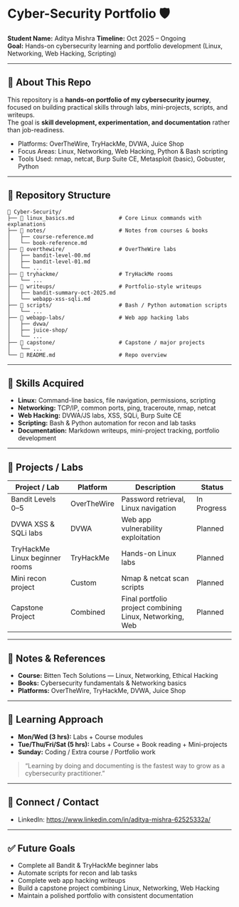 # Cyber-Security Portfolio 🛡️

**Student Name:** Aditya Mishra
**Timeline:** Oct 2025 – Ongoing  
**Goal:** Hands-on cybersecurity learning and portfolio development (Linux, Networking, Web Hacking, Scripting)

---

## 🚀 About This Repo
This repository is a **hands-on portfolio of my cybersecurity journey**, focused on building practical skills through labs, mini-projects, scripts, and writeups.  
The goal is **skill development, experimentation, and documentation** rather than job-readiness.  

- Platforms: OverTheWire, TryHackMe, DVWA, Juice Shop  
- Focus Areas: Linux, Networking, Web Hacking, Python & Bash scripting  
- Tools Used: nmap, netcat, Burp Suite CE, Metasploit (basic), Gobuster, Python  

---

## 📂 Repository Structure
```
📂 Cyber-Security/
├── 📄 linux_basics.md              # Core Linux commands with explanations
├── 📂 notes/                       # Notes from courses & books
│   ├── course-reference.md
│   └── book-reference.md
├── 📂 overthewire/                 # OverTheWire labs
│   ├── bandit-level-00.md
│   ├── bandit-level-01.md
│   └── ...
├── 📂 tryhackme/                   # TryHackMe rooms
│   └── ...
├── 📂 writeups/                    # Portfolio-style writeups
│   ├── bandit-summary-oct-2025.md
│   └── webapp-xss-sqli.md
├── 📂 scripts/                     # Bash / Python automation scripts
│   └── ...
├── 📂 webapp-labs/                 # Web app hacking labs
│   ├── dvwa/
│   ├── juice-shop/
│   └── ...
├── 📂 capstone/                    # Capstone / major projects
│   └── ...
└── 📄 README.md                    # Repo overview
```

---

## 📌 Skills Acquired

- **Linux:** Command-line basics, file navigation, permissions, scripting  
- **Networking:** TCP/IP, common ports, ping, traceroute, nmap, netcat  
- **Web Hacking:** DVWA/JS labs, XSS, SQLi, Burp Suite CE  
- **Scripting:** Bash & Python automation for recon and lab tasks  
- **Documentation:** Markdown writeups, mini-project tracking, portfolio development  

---

## 📝 Projects / Labs

| Project / Lab | Platform | Description | Status |
|---------------|----------|-------------|--------|
| Bandit Levels 0–5 | OverTheWire | Password retrieval, Linux navigation | In Progress |
| DVWA XSS & SQLi labs | DVWA | Web app vulnerability exploitation | Planned |
| TryHackMe Linux beginner rooms | TryHackMe | Hands-on Linux labs | Planned |
| Mini recon project | Custom | Nmap & netcat scan scripts | Planned |
| Capstone Project | Combined | Final portfolio project combining Linux, Networking, Web | Planned |

---

## 📖 Notes & References
- **Course:** Bitten Tech Solutions — Linux, Networking, Ethical Hacking  
- **Books:** Cybersecurity fundamentals & Networking basics  
- **Platforms:** OverTheWire, TryHackMe, DVWA, Juice Shop  

---

## 📅 Learning Approach
- **Mon/Wed (3 hrs):** Labs + Course modules  
- **Tue/Thu/Fri/Sat (5 hrs):** Labs + Course + Book reading + Mini-projects  
- **Sunday:** Coding / Extra course / Portfolio work  

> “Learning by doing and documenting is the fastest way to grow as a cybersecurity practitioner.”

---

## 🔗 Connect / Contact  
- LinkedIn: https://www.linkedin.com/in/aditya-mishra-62525332a/  

---

## ✅ Future Goals
- Complete all Bandit & TryHackMe beginner labs  
- Automate scripts for recon and lab tasks  
- Complete web app hacking writeups  
- Build a capstone project combining Linux, Networking, Web Hacking  
- Maintain a polished portfolio with consistent documentation
